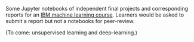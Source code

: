Some Jupyter notebooks of independent final projects and corresponding reports for an [IBM machine learning course](https://www.coursera.org/professional-certificates/ibm-machine-learning). Learners would be asked to submit a report but not a notebooks for peer-review.

(To come: unsupervised learning and deep-learning.)